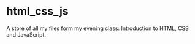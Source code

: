 html_css_js
===========

A store of all my files form my evening class: Introduction to HTML, CSS and JavaScript.
